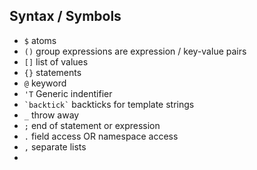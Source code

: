 ## Syntax / Symbols

- `$` atoms
- `()` group expressions are expression / key-value pairs
- `[]` list of values
- `{}` statements
- `@` keyword
- `'T` Generic indentifier
- `` `backtick` `` backticks for template strings
- `_` throw away
- `;` end of statement or expression
- `.` field access OR namespace access
- `,` separate lists
-
